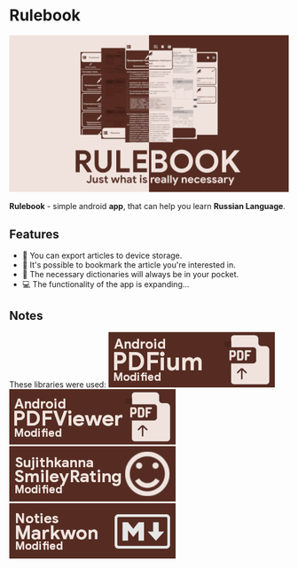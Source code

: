 # Rulebook
![App Poster](https://raw.githubusercontent.com/verNANDo57/android_app_Rulebook/master/images/app_rulebook_poster.png)

**Rulebook** - simple android **app**, that can help you learn **Russian Language**.

## Features
- 💾️ You can export articles to device storage.
- 📲️ It's possible to bookmark the article you're interested in.
- 📖️ The necessary dictionaries will always be in your pocket.
- 💻️ The functionality of the app is expanding...

## Notes
These libraries were used:
[![PdfiumAndroid](https://raw.githubusercontent.com/verNANDo57/android_app_Rulebook/master/images/app_pdfium_logo.png)](https://github.com/barteksc/PdfiumAndroid) [![AndroidPdfViewer](https://raw.githubusercontent.com/verNANDo57/android_app_Rulebook/master/images/app_pdfviewer_logo.png)](https://github.com/barteksc/AndroidPdfViewer) [![SmileyRating](https://raw.githubusercontent.com/verNANDo57/android_app_Rulebook/master/images/app_smileyrating_logo.png)](https://github.com/sujithkanna/SmileyRating) [![Markwon](https://raw.githubusercontent.com/verNANDo57/android_app_Rulebook/master/images/app_markwon_logo.png)](https://github.com/noties/Markwon)
